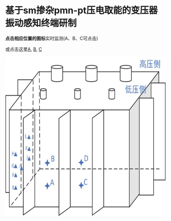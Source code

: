 <!DOCTYPE html>
<html>
	<head>
		<meta charset="utf-8" />
		<title>实时监测</title>
	</head>
	<body>
		<h1>基于sm掺杂pmn-pt压电取能的变压器振动感知终端研制</h1>		
		<p><b>点击相应位置的图标</b>实时监测(A、B、C可点击)</p>
		<p>
			或点击这里<a href="html/A.html">A</a>,
			<a href="html/B.html">B</a>,
			<a href="html/C.html">C</a>
		</p>
		<p>			
			<img
			src="pic1.jpg"
			width="600" height="500"
			align="left"
			border="0" usemap="#position"
			alt="摆放位置" />
			
			<map name="position" id="position">
			
			<area
			shape="circle"
			coords="158,400,12"
			href ="html/A.html"
			target ="_blank"
			alt="A" />
			
			<area
			shape="circle"
			coords="158,335,12"
			href ="html/B.html"
			target ="_blank"
			alt="B" />
			
			<area
			shape="circle"
			coords="280,400,12"
			href ="html/C.html"
			target ="_blank"
			alt="C" />
			
			</map>
		</p>
		<p>
			或点击这里<a href="html/A.html">A</a>,
			<a href="html/B.html">B</a>,
			<a href="html/C.html">C</a>
		</p>
		
	</body>
</html>

